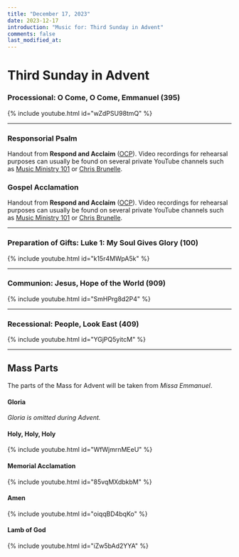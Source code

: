 ```yaml
---
title: "December 17, 2023"
date: 2023-12-17
introduction: "Music for: Third Sunday in Advent"
comments: false
last_modified_at: 
---
```


# Third Sunday in Advent

### Processional: O Come, O Come, Emmanuel (395)

{% include youtube.html id="wZdPSU98tmQ" %} <br>

---

### Responsorial Psalm

Handout from **Respond and Acclaim** ([OCP](https://www.ocp.org/en-us)). Video recordings for rehearsal purposes can usually be found on several private YouTube channels such as [Music Ministry 101](https://www.youtube.com/@MusicMinistry101/videos) or [Chris Brunelle](https://www.youtube.com/@ChrisBrunelle/videos).

### Gospel Acclamation

Handout from **Respond and Acclaim** ([OCP](https://www.ocp.org/en-us)). Video recordings for rehearsal purposes can usually be found on several private YouTube channels such as [Music Ministry 101](https://www.youtube.com/@MusicMinistry101/videos) or [Chris Brunelle](https://www.youtube.com/@ChrisBrunelle/videos).

---

### Preparation of Gifts: Luke 1: My Soul Gives Glory (100)

{% include youtube.html id="k15r4MWpA5k" %} <br>

---

### Communion: Jesus, Hope of the World (909)

{% include youtube.html id="SmHPrg8d2P4" %} <br>

---

### Recessional: People, Look East (409)

{% include youtube.html id="YGjPQ5yitcM" %} <br>

---

## Mass Parts

The parts of the Mass for Advent will be taken from *Missa Emmanuel*.

#### Gloria

*Gloria is omitted during Advent.*


#### Holy, Holy, Holy

{% include youtube.html id="WfWjmrnMEeU" %} <br>


#### Memorial Acclamation

{% include youtube.html id="85vqMXdbkbM" %} <br>


#### Amen

{% include youtube.html id="oiqqBD4bqKo" %} <br>


#### Lamb of God

{% include youtube.html id="iZw5bAd2YYA" %}